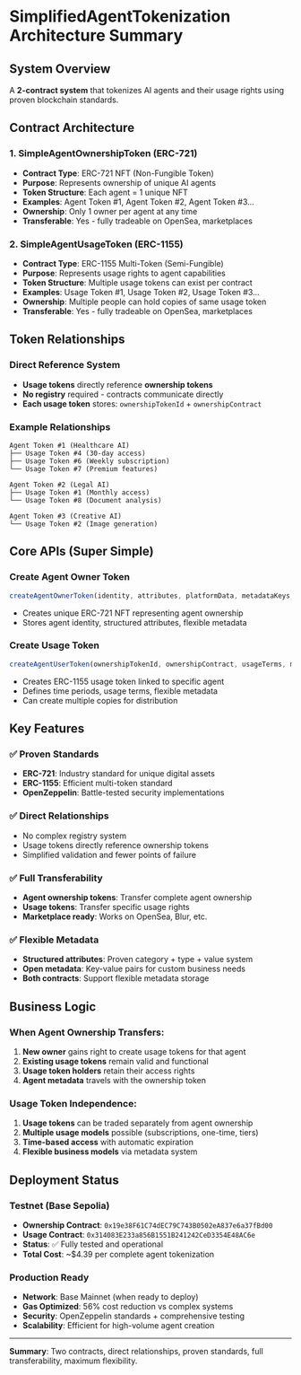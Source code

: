 # SimplifiedAgentTokenization Architecture Summary

## System Overview
A **2-contract system** that tokenizes AI agents and their usage rights using proven blockchain standards.

## Contract Architecture

### 1. SimpleAgentOwnershipToken (ERC-721)
- **Contract Type**: ERC-721 NFT (Non-Fungible Token)
- **Purpose**: Represents ownership of unique AI agents
- **Token Structure**: Each agent = 1 unique NFT
- **Examples**: Agent Token #1, Agent Token #2, Agent Token #3...
- **Ownership**: Only 1 owner per agent at any time
- **Transferable**: Yes - fully tradeable on OpenSea, marketplaces

### 2. SimpleAgentUsageToken (ERC-1155)
- **Contract Type**: ERC-1155 Multi-Token (Semi-Fungible)
- **Purpose**: Represents usage rights to agent capabilities
- **Token Structure**: Multiple usage tokens can exist per contract
- **Examples**: Usage Token #1, Usage Token #2, Usage Token #3...
- **Ownership**: Multiple people can hold copies of same usage token
- **Transferable**: Yes - fully tradeable on OpenSea, marketplaces

## Token Relationships

### Direct Reference System
- **Usage tokens** directly reference **ownership tokens**
- **No registry** required - contracts communicate directly
- **Each usage token** stores: `ownershipTokenId` + `ownershipContract`

### Example Relationships
```
Agent Token #1 (Healthcare AI)
├── Usage Token #4 (30-day access)
├── Usage Token #6 (Weekly subscription) 
└── Usage Token #7 (Premium features)

Agent Token #2 (Legal AI)
├── Usage Token #1 (Monthly access)
└── Usage Token #8 (Document analysis)

Agent Token #3 (Creative AI)
└── Usage Token #2 (Image generation)
```

## Core APIs (Super Simple)

### Create Agent Owner Token
```javascript
createAgentOwnerToken(identity, attributes, platformData, metadataKeys, metadataValues)
```
- Creates unique ERC-721 NFT representing agent ownership
- Stores agent identity, structured attributes, flexible metadata

### Create Usage Token
```javascript
createAgentUserToken(ownershipTokenId, ownershipContract, usageTerms, metadataKeys, metadataValues, recipient, amount)
```
- Creates ERC-1155 usage token linked to specific agent
- Defines time periods, usage terms, flexible metadata
- Can create multiple copies for distribution

## Key Features

### ✅ Proven Standards
- **ERC-721**: Industry standard for unique digital assets
- **ERC-1155**: Efficient multi-token standard
- **OpenZeppelin**: Battle-tested security implementations

### ✅ Direct Relationships
- No complex registry system
- Usage tokens directly reference ownership tokens
- Simplified validation and fewer points of failure

### ✅ Full Transferability
- **Agent ownership tokens**: Transfer complete agent ownership
- **Usage tokens**: Transfer specific usage rights
- **Marketplace ready**: Works on OpenSea, Blur, etc.

### ✅ Flexible Metadata
- **Structured attributes**: Proven category + type + value system
- **Open metadata**: Key-value pairs for custom business needs
- **Both contracts**: Support flexible metadata storage

## Business Logic

### When Agent Ownership Transfers:
1. **New owner** gains right to create usage tokens for that agent
2. **Existing usage tokens** remain valid and functional
3. **Usage token holders** retain their access rights
4. **Agent metadata** travels with the ownership token

### Usage Token Independence:
1. **Usage tokens** can be traded separately from agent ownership
2. **Multiple usage models** possible (subscriptions, one-time, tiers)
3. **Time-based access** with automatic expiration
4. **Flexible business models** via metadata system

## Deployment Status

### Testnet (Base Sepolia)
- **Ownership Contract**: `0x19e38F61C74dEC79C743B0502eA837e6a37fBd00`
- **Usage Contract**: `0x314083E233a856B1551B241242CeD3354E48AC6e`
- **Status**: ✅ Fully tested and operational
- **Total Cost**: ~$4.39 per complete agent tokenization

### Production Ready
- **Network**: Base Mainnet (when ready to deploy)
- **Gas Optimized**: 56% cost reduction vs complex systems
- **Security**: OpenZeppelin standards + comprehensive testing
- **Scalability**: Efficient for high-volume agent creation

---

**Summary**: Two contracts, direct relationships, proven standards, full transferability, maximum flexibility.